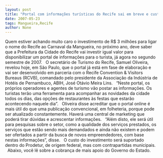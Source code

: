 ```yaml
---
layout: post
title: "Portal com informações turísticas do Recife sai em breve e custará 1 Mangueira (R$ 3 milhões)"
date: 2007-05-23
tags: Mangueira,Recife
author: None
---
```

Quem estiver achando muito caro o investimento de R$ 3 milh&otilde;es para ligar o nome do Recife ao Carnaval da Mangueira, no pr&oacute;ximo ano, deve saber que a Prefeitura da Cidade do Recife vai investir igual valor para disponibilizar um portal de informa&ccedil;&otilde;es para o turista, j&aacute; agora no segundo semestre de 2007.
&nbsp;
O secret&aacute;rio de Turismo do Recife, Samuel Oliveira, revelou hoje, em S&atilde;o Paulo, que o portal j&aacute; est&aacute; em fase de elabora&ccedil;&atilde;o e vai ser desenvolvido em parceria com o Recife Convention &amp; Visitors Bureaus (RCVB), comandado pelo presidente da Associa&ccedil;&atilde;o da Ind&uacute;stria de Hot&eacute;is de Pernambuco, ABIH, Jos&eacute; Ot&aacute;vio Meira Lins.
&nbsp;
&ldquo;Neste portal, os pr&oacute;prios operadores e agentes de turismo v&atilde;o postar as informa&ccedil;&otilde;es. Os turistas ter&atilde;o uma ferramenta para acompanhar as novidades da cidade todos os dias, das op&ccedil;&otilde;es de restaurantes &agrave;s festas que estar&atilde;o acontecendo naquele dia&rdquo;.
&nbsp;
Oliveira disse acreditar que o portal online &eacute; mais &uacute;til do que uma publica&ccedil;&atilde;o convencional, em folheteria, porque pode ser atualizado constantemente. Haver&aacute; uma central de marketing que poder&aacute; tirar d&uacute;vidas e acrescentar informa&ccedil;&otilde;es. 
&nbsp;
&ldquo;Al&eacute;m disto, ele ser&aacute; &uacute;til para pesquisas sobre o setor, como a qualidade dos servi&ccedil;os prestados, os servi&ccedil;os que est&atilde;o sendo mais demandados e&nbsp;ainda n&atilde;o existem e podem ser ofertados a partir da busca de novos empreendedores, com base nestas informa&ccedil;&otilde;es&rdquo;, disse.
&nbsp;
O custo do investimento ser&aacute; suportado dentro do Prodetur, de origem federal, mas com contrapartidas municipais.
&nbsp;
Abaixo, voc&ecirc; l&ecirc;&nbsp;sobre a cobran&ccedil;a de mais apoio do Governo do Estado.&nbsp; 